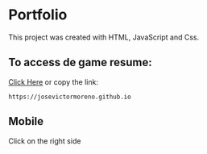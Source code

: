 # Portfolio

This project was created with HTML, JavaScript and Css. 

## To access de game resume:
[Click Here](https://josevictormoreno.github.io) or copy the link:

```
https://josevictormoreno.github.io
```

## Mobile
Click on the right side
